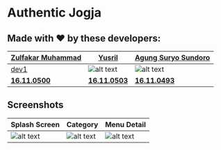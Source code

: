# Authentic Jogja
## Made with :heart: by these developers:

|[Zulfakar Muhammad][devFacebook1]|[Yusril][devFacebook2]|[Agung Suryo Sundoro][devFacebook3]|
|-----------------|-----|-------------------|
|[dev1]|![alt text][dev2]|![alt text][dev3]|
|[**16.11.0500**][mhs1]|[**16.11.0503**][mhs1]|[**16.11.0493**][mhs3]|

[dev1]: <img src="https://scontent.fcgk18-2.fna.fbcdn.net/v/t1.0-9/46518708_1059410420904457_2602325589499052032_n.jpg?_nc_cat=107&_nc_ht=scontent.fcgk18-2.fna&oh=e7ea31cff25ca25f973a0494a4d10852&oe=5CC87EE6" width=200 height=200>
[dev2]: http://www.amikom.ac.id/public/fotomhs/2016/16_11_0503.jpg
[dev3]: https://scontent.fcgk18-2.fna.fbcdn.net/v/t1.0-9/42982681_2181105038769248_2511592060318908416_n.jpg?_nc_cat=104&_nc_ht=scontent.fcgk18-2.fna&oh=935d3ca8cf5e0ddfc4fa1eaa38127da2&oe=5CD485B6

[devFacebook1]: https://facebook.com/muzaelzaf
[devFacebook2]: https://facebook.com/100010387540632
[devFacebook3]: https://facebook.com/agungsagsusyl

[mhs1]: http://www.amikom.ac.id/public/fotomhs/2016/16_11_0500.jpg
[mhs2]: http://www.amikom.ac.id/public/fotomhs/2016/16_11_0503.jpg
[mhs3]: http://www.amikom.ac.id/public/fotomhs/2016/16_11_0493.jpg


## Screenshots
|Splash Screen|Category|Menu Detail|
|-----|-----|-----|
|![alt text][ss1]|![alt text][ss2]|![alt text][ss3]|

[ss1]: https://lh3.googleusercontent.com/U4Xd89K7cg29IgtUYPjJE-IWZ4X_q3ad5Wf9fq5TeVklwXr5aaPd1XHu6fG1sn9ccaV-Aqiprbl_yTJESPFh=w1368-h665-rw

[ss2]: https://lh6.googleusercontent.com/eNbetaiAkxWiHHNNs8lCZvuAQp-21PDeWzbgq6szeLM3ONEGUU8fAp6lHRGKndohTZtOeGx8Hlhc9z_L9wJ0=w1368-h665-rw

[ss3]: https://lh5.googleusercontent.com/ykkW4W8R2UYRQ46U2Cl_aFtQQXrcU36ZJsaQjK6ktBky-hKosbx1dkKef66RUWfU_lJQngKwUrboGOpM4Hpv=w1368-h665-rw
